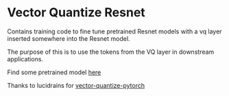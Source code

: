 # Vector Quantize Resnet

Contains training code to fine tune pretrained Resnet models with a vq layer inserted somewhere into the Resnet model.

The purpose of this is to use the tokens from the VQ layer in downstream applications.

Find some pretrained model [here](https://huggingface.co/adams-story/vq_resnet)

Thanks to lucidrains for [vector-quantize-pytorch](https://github.com/lucidrains/vector-quantize-pytorch)
